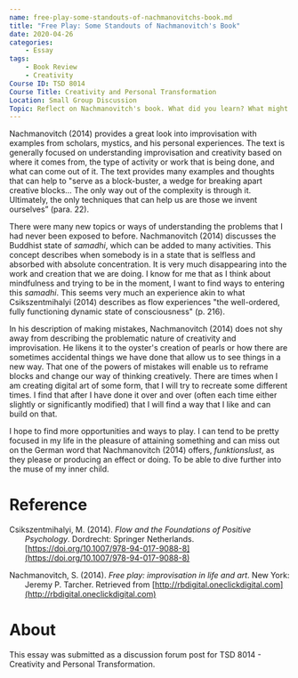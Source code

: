 ```yaml
---
name: free-play-some-standouts-of-nachmanovitchs-book.md
title: "Free Play: Some Standouts of Nachmanovitch's Book"
date: 2020-04-26  
categories:
    - Essay
tags:
    - Book Review
    - Creativity
Course ID: TSD 8014  
Course Title: Creativity and Personal Transformation  
Location: Small Group Discussion  
Topic: Reflect on Nachmanovitch's book. What did you learn? What might you apply to your own life?  
---
```


Nachmanovitch (2014) provides a great look into improvisation with examples from scholars, mystics, and his personal experiences. The text is generally focused on understanding improvisation and creativity based on where it comes from, the type of activity or work that is being done, and what can come out of it. The text provides many examples and thoughts that can help to "serve as a block-buster, a wedge for breaking apart creative blocks... The only way out of the complexity is through it. Ultimately, the only techniques that can help us are those we invent ourselves” (para. 22). 

There were many new topics or ways of understanding the problems that I had never been exposed to before. Nachmanovitch (2014) discusses the Buddhist state of _samadhi_, which can be added to many activities. This concept describes when somebody is in a state that is selfless and absorbed with absolute concentration. It is very much disappearing into the work and creation that we are doing.  I know for me that as I think about mindfulness and trying to be in the moment, I want to find ways to entering this _samadhi_. This seems very much an experience akin to what Csikszentmihalyi (2014) describes as flow experiences "the well-ordered, fully functioning dynamic state of consciousness" (p. 216).

In his description of making mistakes, Nachmanovitch (2014) does not shy away from describing the problematic nature of creativity and improvisation. He likens it to the oyster's creation of pearls or how there are sometimes accidental things we have done that allow us to see things in a new way. That one of the powers of mistakes will enable us to reframe blocks and change our way of thinking creatively. There are times when I am creating digital art of some form, that I will try to recreate some different times. I find that after I have done it over and over (often each time either slightly or significantly modified) that I will find a way that I like and can build on that. 

I hope to find more opportunities and ways to play. I can tend to be pretty focused in my life in the pleasure of attaining something and can miss out on the German word that Nachmanovitch (2014) offers, _funktionslust_, as they please or producing an effect or doing. To be able to dive further into the muse of my inner child.

# Reference

<div style="margin: 0 0 0 2em; text-indent: -2em;" markdown="1">

Csikszentmihalyi, M. (2014). _Flow and the Foundations of Positive Psychology_. Dordrecht: Springer Netherlands. [https://doi.org/10.1007/978-94-017-9088-8](https://doi.org/10.1007/978-94-017-9088-8)

Nachmanovitch, S. (2014). _Free play: improvisation in life and art_. New York: Jeremy P. Tarcher. Retrieved from [http://rbdigital.oneclickdigital.com](http://rbdigital.oneclickdigital.com)

</div>

# About

This essay was submitted as a discussion forum post for TSD 8014 - Creativity and Personal Transformation. 